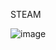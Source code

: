 
STEAM

![image](https://github.com/david371k/7.09.23/assets/144510921/8816bf0b-0023-457c-88ed-3d9d04a03ccb)


